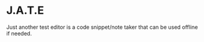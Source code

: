 # J.A.T.E
Just another test editor is a code snippet/note taker that can be used offline if needed.
